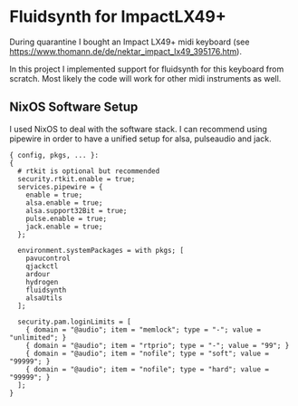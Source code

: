 # Fluidsynth for ImpactLX49+

During quarantine I bought an Impact LX49+ midi keyboard
(see https://www.thomann.de/de/nektar_impact_lx49_395176.htm).

In this project I implemented support for fluidsynth for this keyboard from scratch.
Most likely the code will work for other midi instruments as well.

## NixOS Software Setup

I used NixOS to deal with the software stack. I can recommend using pipewire in order to have a unified setup for alsa, pulseaudio and jack.

```
{ config, pkgs, ... }:
{
  # rtkit is optional but recommended
  security.rtkit.enable = true;
  services.pipewire = {
    enable = true;
    alsa.enable = true;
    alsa.support32Bit = true;
    pulse.enable = true;
    jack.enable = true;
  };

  environment.systemPackages = with pkgs; [
    pavucontrol
    qjackctl
    ardour
    hydrogen
    fluidsynth
    alsaUtils
  ];

  security.pam.loginLimits = [
    { domain = "@audio"; item = "memlock"; type = "-"; value = "unlimited"; }
    { domain = "@audio"; item = "rtprio"; type = "-"; value = "99"; }
    { domain = "@audio"; item = "nofile"; type = "soft"; value = "99999"; }
    { domain = "@audio"; item = "nofile"; type = "hard"; value = "99999"; }
  ];
}
```
